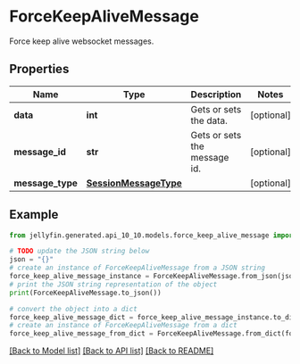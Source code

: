 # ForceKeepAliveMessage

Force keep alive websocket messages.

## Properties

Name | Type | Description | Notes
------------ | ------------- | ------------- | -------------
**data** | **int** | Gets or sets the data. | [optional] 
**message_id** | **str** | Gets or sets the message id. | [optional] 
**message_type** | [**SessionMessageType**](SessionMessageType.md) |  | [optional] 

## Example

```python
from jellyfin.generated.api_10_10.models.force_keep_alive_message import ForceKeepAliveMessage

# TODO update the JSON string below
json = "{}"
# create an instance of ForceKeepAliveMessage from a JSON string
force_keep_alive_message_instance = ForceKeepAliveMessage.from_json(json)
# print the JSON string representation of the object
print(ForceKeepAliveMessage.to_json())

# convert the object into a dict
force_keep_alive_message_dict = force_keep_alive_message_instance.to_dict()
# create an instance of ForceKeepAliveMessage from a dict
force_keep_alive_message_from_dict = ForceKeepAliveMessage.from_dict(force_keep_alive_message_dict)
```
[[Back to Model list]](../README.md#documentation-for-models) [[Back to API list]](../README.md#documentation-for-api-endpoints) [[Back to README]](../README.md)



